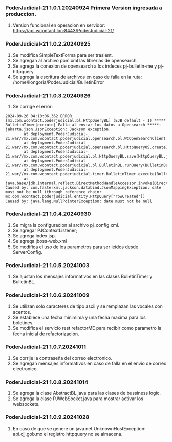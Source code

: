 ### PoderJudicial-21 1.0.1.20240924 Primera Version ingresada a produccion.
1. Version funcional en operacion en servidor: https://api.wcontact.loc:8443/PoderJudicial-21/

### PoderJudicial-21 1.0.2.20240925 
1. Se modifica SimpleTextForma para ser trasient.
2. Se agregan al archivo pom.xml las librerias de opensearch.
3. Se agrega la conexion de opensearch a los indeces pj-bulletin-me y pj-httpquery.
4. Se agrega la escritura de archivos en caso de falla en la ruta: /home/llongoria/PoderJudicial/BulletinError

### PoderJudicial-21 1.0.3.20240926
1. Se corrige el error:

```
2024-09-26 04:10:06,362 ERROR [mx.com.wcontact.poderjudicial.bl.HttpQueryBL] (EJB default - 1) ***** BulletinTimer|execute| Falla al enviar los datos a Opensearch *****: jakarta.json.JsonException: Jackson exception
        at deployment.PoderJudicial-21.war//mx.com.wcontact.poderjudicial.opensearch.bl.WCOpenSearchClient.createDocument(WCOpenSearchClient.java:50)
        at deployment.PoderJudicial-21.war//mx.com.wcontact.poderjudicial.opensearch.bl.HttpQueryOS.createDocument(HttpQueryOS.java:57)
        at deployment.PoderJudicial-21.war//mx.com.wcontact.poderjudicial.bl.HttpQueryBL.save(HttpQueryBL.java:44)
        at deployment.PoderJudicial-21.war//mx.com.wcontact.poderjudicial.bl.BulletinBL.runQuery(BulletinBL.java:91)
        at deployment.PoderJudicial-21.war//mx.com.wcontact.poderjudicial.timer.BulletinTimer.execute(BulletinTimer.java:60)
        at java.base/jdk.internal.reflect.DirectMethodHandleAccessor.invoke(DirectMethodHandleAccessor.java:103)
Caused by: com.fasterxml.jackson.databind.JsonMappingException: date must not be null (through reference chain: mx.com.wcontact.poderjudicial.entity.HttpQuery["rowCreated"])
Caused by: java.lang.NullPointerException: date must not be null
```

### PoderJudicial-21 1.0.4.20240930
1. Se migra la configuracion al archivo pj_config.xml.
2. Se agregar PJContextListener;
3. Se agrega index.jsp.
4. Se agrega jboss-web.xml
5. Se modifica el uso de los parametros para ser leidos desde ServerConfig.

### PoderJudicial-21 1.0.5.20241003
1. Se ajustan los mensajes informativos en las clases BulletinTimer y BulletinBL.

### PoderJudicial-21 1.0.6.20241009
1. Se utilizan solo caracteres de tipo ascii y se remplazan las vocales con acentos.
2. Se establece una fecha minimima y una fecha maxima para los boletines.
3. Se modifica el servicio rest refactorME para recibir como parametro la fecha inicial de refactorizacion.

### PoderJudicial-21 1.0.7.20241011
1. Se corrije la contraseña del correo electronico.
2. Se agregan mensajes informativos en caso de falla en el envio de correo electronico.

### PoderJudicial-21 1.0.8.20241014
1. Se agrega la clase AbstractBL.java para las clases de bussiness logic.
2. Se agrega la clase PJWebSocket.java para mostrar activar los websockets.

### PoderJudicial-21 1.0.9.20241028
1. En caso de que se genere un java.net.UnknownHostException: api.cjj.gob.mx el registro httpquery no se almacena.